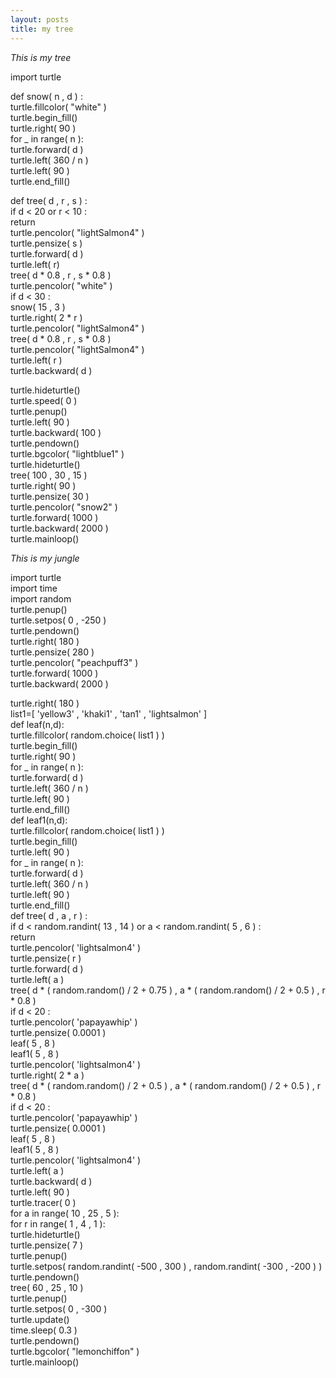 ```yaml
---
layout: posts
title: my tree
---
```

_This is my tree_ 

import turtle

def snow( n , d ) :<br>
    turtle.fillcolor( "white" )<br>
    turtle.begin_fill()<br>
    turtle.right( 90 )<br>
    for _ in range( n  ):<br>
        turtle.forward( d )<br>
        turtle.left( 360 / n )<br>
    turtle.left( 90 )<br>
    turtle.end_fill()<br>


def tree( d , r , s ) :<br>
    if d < 20 or r < 10 :<br>
        return<br>
    turtle.pencolor( "lightSalmon4" )<br>
    turtle.pensize( s )<br>
    turtle.forward( d )<br>
    turtle.left(  r)<br>
    tree( d * 0.8 , r , s * 0.8 )<br>
    turtle.pencolor( "white" )<br>
    if  d < 30 :<br>
        snow( 15 , 3 )<br>
    turtle.right( 2 * r )<br>
    turtle.pencolor( "lightSalmon4" )<br>
    tree( d * 0.8 , r , s * 0.8 )<br>
    turtle.pencolor( "lightSalmon4" )<br>
    turtle.left( r )<br>
    turtle.backward( d )<br>

turtle.hideturtle()      <br>
turtle.speed( 0 )<br>
turtle.penup()<br>
turtle.left( 90 )<br>
turtle.backward( 100 )<br>
turtle.pendown()<br>
turtle.bgcolor( "lightblue1" )<br>
turtle.hideturtle()<br>
tree( 100 , 30 , 15 )<br>
turtle.right( 90 )<br>
turtle.pensize( 30 )<br>
turtle.pencolor( "snow2" )<br>
turtle.forward( 1000 )<br>
turtle.backward( 2000 )<br>
turtle.mainloop()<br>



_This is my jungle_

import turtle<br>
import time<br>
import random<br>
turtle.penup()<br>
turtle.setpos( 0 , -250 )<br>
turtle.pendown()<br>
turtle.right( 180 )<br>
turtle.pensize( 280 )<br>
turtle.pencolor( "peachpuff3" )<br>
turtle.forward( 1000 )<br>
turtle.backward( 2000 )<br>

turtle.right( 180 )<br>
list1=[ 'yellow3' , 'khaki1' , 'tan1' , 'lightsalmon' ]<br>
def leaf(n,d):<br>
    turtle.fillcolor( random.choice( list1 ) )<br>
    turtle.begin_fill()<br>
    turtle.right( 90 )<br>
    for _ in range( n ):<br>
        turtle.forward( d )<br>
        turtle.left( 360 / n )<br>
    turtle.left( 90 )<br>
    turtle.end_fill()<br>
def leaf1(n,d):<br>
    turtle.fillcolor( random.choice( list1 ) )<br>
    turtle.begin_fill()<br>
    turtle.left( 90 )<br>
    for _ in range( n ):<br>
        turtle.forward( d )<br>
        turtle.left( 360 / n )<br>
    turtle.left( 90 )<br>
    turtle.end_fill()<br>
def tree( d , a , r ) :<br>
    if d < random.randint( 13 , 14 ) or a < random.randint( 5 , 6 ) :<br>
        return<br>
    turtle.pencolor( 'lightsalmon4' )<br>
    turtle.pensize( r )<br>
    turtle.forward( d )<br>
    turtle.left( a )<br>
    tree( d * ( random.random() / 2 + 0.75 ) , a * ( random.random() / 2 + 0.5 ) , r * 0.8 )<br>
    if d < 20 :<br>
        turtle.pencolor( 'papayawhip' )<br>
        turtle.pensize( 0.0001 )<br>
        leaf( 5 , 8 )<br>
        leaf1( 5 , 8 )<br>
    turtle.pencolor( 'lightsalmon4' )<br>
    turtle.right( 2 * a )<br>
    tree( d * ( random.random() / 2 + 0.5 ) , a * ( random.random() / 2 + 0.5 ) , r * 0.8  )<br>
    if d < 20 :<br>
        turtle.pencolor( 'papayawhip' )<br> 
        turtle.pensize( 0.0001 )<br>
        leaf( 5 , 8 )<br>
        leaf1( 5 , 8 )<br>
    turtle.pencolor( 'lightsalmon4' )<br>
    turtle.left( a )<br>
    turtle.backward( d )<br>
turtle.left( 90 )<br>
turtle.tracer( 0 )<br>
for a in range( 10 , 25 , 5 ):<br>
    for r in range( 1 , 4 , 1 ):<br>
        turtle.hideturtle()<br>
        turtle.pensize( 7 )<br>
        turtle.penup()<br>
        turtle.setpos( random.randint( -500 , 300 ) , random.randint( -300 , -200 ) )<br>
        turtle.pendown() <br>
        tree( 60 , 25 , 10 )<br>
        turtle.penup()<br>
        turtle.setpos( 0 , -300 )<br>
        turtle.update()<br>
        time.sleep( 0.3 )<br>
        turtle.pendown()<br>
turtle.bgcolor( "lemonchiffon" )<br>
turtle.mainloop()<br>

